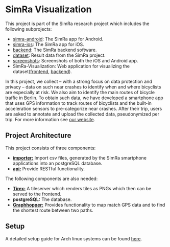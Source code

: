 # SimRa Visualization

This project is part of the SimRa research project which includes the following subprojects:

- [simra-android](https://github.com/simra-project/simra-android/): The SimRa app for Android.
- [simra-ios](https://github.com/simra-project/simra-ios): The SimRa app for iOS.
- [backend](https://github.com/simra-project/backend): The SimRa backend software.
- [dataset](https://github.com/simra-project/dataset): Result data from the SimRa project.
- [screenshots](https://github.com/simra-project/SimRa-Visualization): Screenshots of both the iOS and Android app.
- SimRa-Visualization: Web application for visualizing the dataset([frontend](https://github.com/simra-project/simra-visualization-web), [backend](https://github.com/simra-project/simra-visualizations-server)).

In this project, we collect – with a strong focus on data protection and privacy – data on such near crashes to identify when and where bicyclists are especially at risk. We also aim to identify the main routes of bicycle traffic in Berlin. To obtain such data, we have developed a smartphone app that uses GPS information to track routes of bicyclists and the built-in acceleration sensors to pre-categorize near crashes. After their trip, users are asked to annotate and upload the collected data, pseudonymized per trip. For more information see [our website](https://www.digital-future.berlin/en/research/projects/simra/).

## Project Architecture

This project consists of three components:

- [**importer:**](https://github.com/KrokodileDandy/simra-visualizations-server/tree/develop/importer) Import csv files, generated by the SimRa smartphone applications into an postgreSQL database.
- [**api:**](https://github.com/KrokodileDandy/simra-visualizations-server/tree/develop/api) Provide RESTful functionality.

The following components are also needed:

- [**Tirex:**](https://github.com/openstreetmap/tirex) A tileserver which renders tiles as PNGs which then can be served to the frontend.
- **postgreSQL:** The database.
- [**Graphhopper:**](https://github.com/graphhopper/map-matching) Provides functionality to map match GPS data and to find the shortest route between two paths.

## Setup

A detailed setup guide for Arch linux systems can be found [here](SETUP_ARCH.md).
